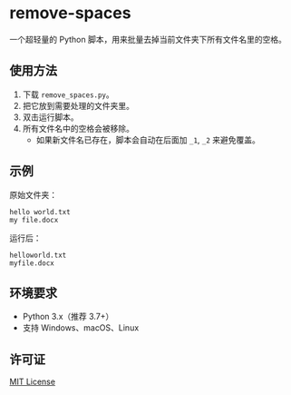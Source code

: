 
# remove-spaces

一个超轻量的 Python 脚本，用来批量去掉当前文件夹下所有文件名里的空格。

## 使用方法

1. 下载 `remove_spaces.py`。
2. 把它放到需要处理的文件夹里。
3. 双击运行脚本。
4. 所有文件名中的空格会被移除。  
   - 如果新文件名已存在，脚本会自动在后面加 `_1`, `_2` 来避免覆盖。

## 示例

原始文件夹：
```
hello world.txt
my file.docx
```

运行后：
```
helloworld.txt
myfile.docx
```

## 环境要求
- Python 3.x（推荐 3.7+）
- 支持 Windows、macOS、Linux

## 许可证
[MIT License](LICENSE)
